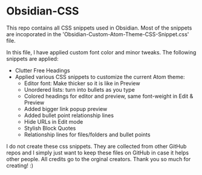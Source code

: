 # Obsidian-CSS

This repo contains all CSS snippets used in Obsidian. Most of the snippets are incoporated in the 'Obsidian-Custom-Atom-Theme-CSS-Snippet.css' file. 

In this file, 
I have applied custom font color and minor tweaks. The following snippets are applied:
- Clutter Free Headings
- Applied various CSS snippets to customize the current Atom theme:
	- Editor font: Make thicker so it is like in Preview
	- Unordered lists: turn into bullets as you type
	- Colored headings for editor and preview, same font-weight in Edit & Preview
	- Added bigger link popup preview
	- Added bullet point relationship lines
	- Hide URLs in Edit mode
	- Stylish Block Quotes
	- Relationship lines for files/folders and bullet points

I do not create these css snippets. They are collected from other GitHub repos and I simply just want to keep these files on GitHub in case it helps other people.
All credits go to the orginal creators. Thank you so much for creating! :)
